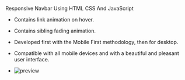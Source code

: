  Responsive Navbar Using HTML CSS And JavaScript
- Contains link animation on hover.
- Contains sibling fading animation.
- Developed first with the Mobile First methodology, then for desktop.
- Compatible with all mobile devices and with a beautiful and pleasant user interface.

- ![preview](https://github.com/sajidasghar/responsive-navbar-example/assets/152764869/69534726-9514-469c-a126-d938c2e6c0c0)
